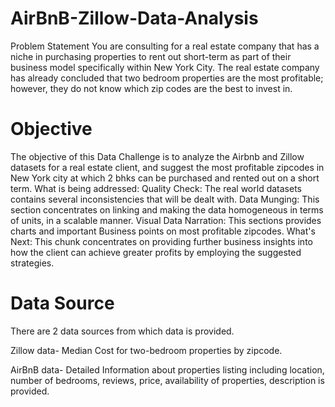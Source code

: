 # AirBnB-Zillow-Data-Analysis
Problem Statement You are consulting for a real estate company that has a niche in purchasing properties to rent out short-term as part of their business model specifically within New York City. The real estate company has already concluded that two bedroom properties are the most profitable; however, they do not know which zip codes are the best to invest in.

# Objective
The objective of this Data Challenge is to analyze the Airbnb and Zillow datasets for a real estate client, and suggest the most profitable zipcodes in New York city at which 2 bhks can be purchased and rented out on a short term.
What is being addressed:
Quality Check: The real world datasets contains several inconsistencies that will be dealt with.
Data Munging: This section concentrates on linking and making the data homogeneous in terms of units, in a scalable manner.
Visual Data Narration: This sections provides charts and important Business points on most profitable zipcodes.
What's Next: This chunk concentrates on providing further business insights into how the client can achieve greater profits by employing the suggested strategies.

# Data Source
There are 2 data sources from which data is provided.

Zillow data- Median Cost for two-bedroom properties by zipcode.

AirBnB data- Detailed Information about properties listing including location, number of bedrooms, reviews, price, availability of properties, description is provided.

